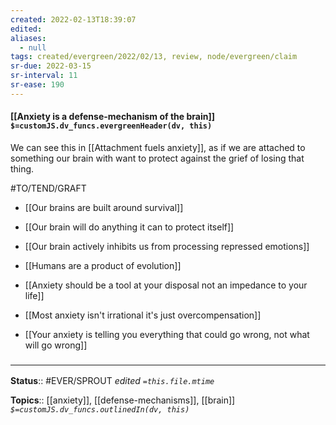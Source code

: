 ```yaml
---
created: 2022-02-13T18:39:07 
edited: 
aliases:
  - null
tags: created/evergreen/2022/02/13, review, node/evergreen/claim
sr-due: 2022-03-15
sr-interval: 11
sr-ease: 190
---
```


#### [[Anxiety is a defense-mechanism of the brain]] `$=customJS.dv_funcs.evergreenHeader(dv, this)`

We can see this in [[Attachment fuels anxiety]], as if we are attached to something our brain with want to protect against the grief of losing that thing.

#TO/TEND/GRAFT 
- [[Our brains are built around survival]]
- [[Our brain will do anything it can to protect itself]]
- [[Our brain actively inhibits us from processing repressed emotions]]
- [[Humans are a product of evolution]]

- [[Anxiety should be a tool at your disposal not an impedance to your life]]
- [[Most anxiety isn't irrational it's just overcompensation]]
- [[Your anxiety is telling you everything that could go wrong, not what will go wrong]]

### <hr class="footnote"/>

**Status**:: #EVER/SPROUT
*edited `=this.file.mtime`*

**Topics**:: [[anxiety]], [[defense-mechanisms]], [[brain]]
*`$=customJS.dv_funcs.outlinedIn(dv, this)`*

